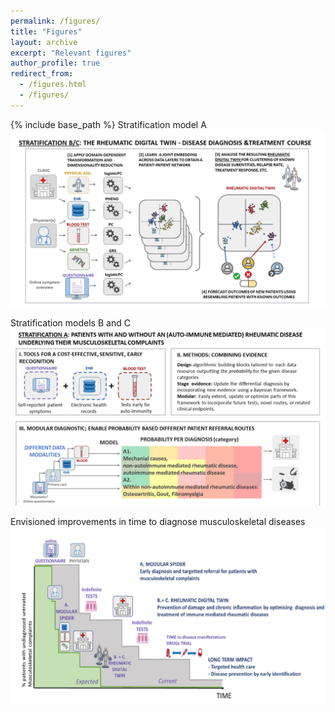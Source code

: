 ```yaml
---
permalink: /figures/
title: "Figures"
layout: archive
excerpt: "Relevant figures"
author_profile: true
redirect_from: 
  - /figures.html
  - /figures/
---
```


{% include base_path %}
Stratification model A
![Stratification model A](images/SPIDeRR_stratA.PNG)

Stratification models B and C
![Stratification model A](images/SPIDeRR_stratB.PNG)

Envisioned improvements in time to diagnose musculoskeletal diseases
![SPIDeRR Time to Diagnose](images/SPIDeRR_survival.PNG)
